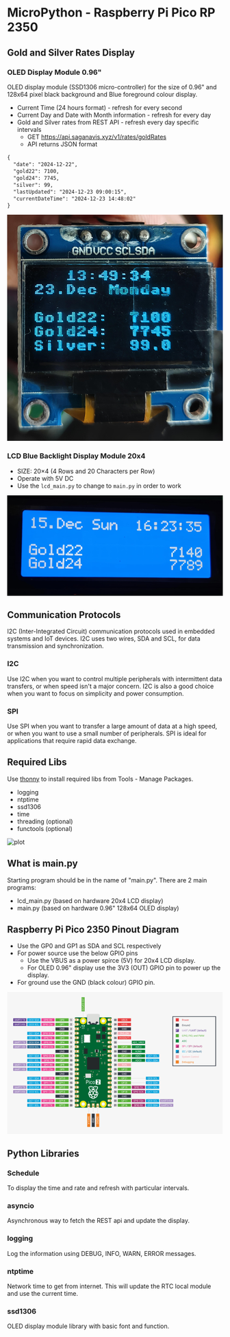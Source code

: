# MicroPython - Raspberry Pi Pico RP 2350

## Gold and Silver Rates Display

### OLED Display Module 0.96"

OLED display module (SSD1306 micro-controller) for the size of 0.96" and 128x64 pixel black background and Blue foreground colour display.

- Current Time (24 hours format) - refresh for every second
- Current Day and Date with Month information - refresh for every day
- Gold and Silver rates from REST API - refresh every day specific intervals
  - GET https://api.saganavis.xyz/v1/rates/goldRates
  - API returns JSON format

````
{
  "date": "2024-12-22",
  "gold22": 7100,
  "gold24": 7745,
  "silver": 99,
  "lastUpdated": "2024-12-23 09:00:15",
  "currentDateTime": "2024-12-23 14:48:02"
}
````

![plot](./docs/OLED_0.96_SSD_1306.jpg)

### LCD Blue Backlight Display Module 20x4

- SIZE: 20×4 (4 Rows and 20 Characters per Row)
- Operate with 5V DC
- Use the `lcd_main.py` to change to `main.py` in order to work

![plot](./docs/LCD_20x4_display.jpg)

## Communication Protocols
I2C (Inter-Integrated Circuit) communication protocols used in embedded systems and IoT devices.
I2C uses two wires, SDA and SCL, for data transmission and synchronization.

### I2C
Use I2C when you want to control multiple peripherals with intermittent data transfers, or when speed isn't a major concern. I2C is also a good choice when you want to focus on simplicity and power consumption.
### SPI
Use SPI when you want to transfer a large amount of data at a high speed, or when you want to use a small number of peripherals. SPI is ideal for applications that require rapid data exchange.

## Required Libs
Use [thonny](https://thonny.org/) to install required libs from Tools - Manage Packages.

- logging
- ntptime
- ssd1306
- time
- threading (optional)
- functools (optional)

![plot](./docs/Screenshot%202024-12-23%20at%201.59.01%E2%80%AFPM.png)

## What is main.py
Starting program should be in the name of "main.py". There are 2 main programs:

- lcd_main.py (based on hardware 20x4 LCD display)
- main.py (based on hardware 0.96" 128x64 OLED display)

## Raspberry Pi Pico 2350 Pinout Diagram

- Use the GP0 and GP1 as SDA and SCL respectively 
- For power source use the below GPIO pins
  - Use the VBUS as a power spirce (5V) for 20x4 LCD display.
  - For OLED 0.96" display use the 3V3 (OUT) GPIO pin to power up the display.
- For ground use the GND (black colour) GPIO pin.

![plot](./docs/pico-2-r4-pinout.svg)

## Python Libraries

### Schedule
To display the time and rate and refresh with particular intervals.

### asyncio
Asynchronous way to fetch the REST api and update the display.

### logging
Log the information using DEBUG, INFO, WARN, ERROR messages.

### ntptime
Network time to get from internet. This will update the RTC local module and use the current time.

### ssd1306
OLED display module library with basic font and function.


